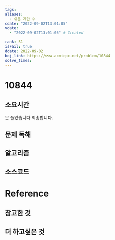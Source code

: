 ```yaml
---
tags:
aliases:
  - 쉬운 계단 수
cdate: "2022-09-02T13:01:05"
vdate: 
  - "2022-09-02T13:01:05" # Created

rank: S1
isFail: true
ddate: 2022-09-02
boj_link: https://www.acmicpc.net/problem/10844
solve_times:
---
```


# 10844

## 소요시간

못 풀었습니다 죄송합니다.

## 문제 독해

## 알고리즘

## 소스코드

# Reference

## 참고한 것

## 더 하고싶은 것


